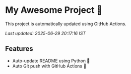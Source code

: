 # My Awesome Project 🚀

This project is automatically updated using GitHub Actions.

_Last updated: 2025-06-29 20:17:16 IST_

## Features
- Auto-update README using Python 🐍
- Auto Git push with GitHub Actions 🤖
